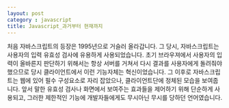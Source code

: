 ```yaml
---
layout: post
category : javascript
title: Javascript_과거부터 현재까지
---
```


처음 자바스크립트의 등장은 1995년으로 거슬러 올라갑니다. 그 당시, 자바스크립트는 사용자의 입력 유효성 검사에 유용하게 사용되었습니다. 초기 브라우져에서 사용자의 입력이 올바른지 판단하기 위해서는 항상 서버를 거쳐서 다시 결과를 사용자에게 돌려줘야 했으므로 당시 클라이언트에서 이런 기능자체는 혁신이었습니다. 그 이후로 자바스크립트는 웹에 있어 필수 구성요소로 자리 잡았으나, 클라이언트단에 정체된 모습을 보여줍니다. 앞서 말한 유효성 검사나 화면에서 보여주는 효과들을 제어하기 위해 단순하게 사용되고, 그러한 제한적인 기능에 개발자들에게도 무시아닌 무시를 당하던 언어였습니다.
